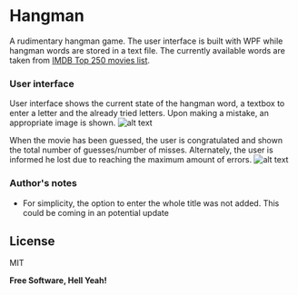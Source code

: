 # Hangman

A rudimentary hangman game. The user interface is built with WPF while hangman words are stored in a text file. The currently available words are taken from [IMDB Top 250 movies list](https://www.imdb.com/chart/top). 


### User interface

User interface shows the current state of the hangman word, a textbox to enter a letter and the already tried letters. Upon making a mistake, an appropriate image is shown.
![alt text](https://imgur.com/BKJpFlV.jpg "User interface")

When the movie has been guessed, the user is congratulated and shown the total number of guesses/number of misses. Alternately, the user is informed he lost due to reaching the maximum amount of errors.
![alt text](https://imgur.com/MysW8ta.jpg "End screen")

### Author's notes
- For simplicity, the option to enter the whole title was not added. This could be coming in an potential update

License
----

MIT

**Free Software, Hell Yeah!**
